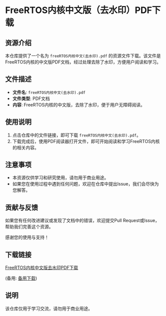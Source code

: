# FreeRTOS内核中文版（去水印）PDF下载

## 资源介绍

本仓库提供了一个名为 `freeRTOS内核中文(去水印).pdf` 的资源文件下载。该文件是FreeRTOS内核的中文版PDF文档，经过处理去除了水印，方便用户阅读和学习。

## 文件描述

- **文件名**: `freeRTOS内核中文(去水印).pdf`
- **文件类型**: PDF文档
- **内容**: FreeRTOS内核的中文版，去除了水印，便于用户无障碍阅读。

## 使用说明

1. 点击仓库中的文件链接，即可下载 `freeRTOS内核中文(去水印).pdf`。
2. 下载完成后，使用PDF阅读器打开文件，即可开始阅读和学习FreeRTOS内核的相关内容。

## 注意事项

- 本资源仅供学习和研究使用，请勿用于商业用途。
- 如果您在使用过程中遇到任何问题，欢迎在仓库中提出Issue，我们会尽快为您解答。

## 贡献与反馈

如果您有任何改进建议或发现了文档中的错误，欢迎提交Pull Request或Issue，帮助我们完善这个资源。

感谢您的使用与支持！

## 下载链接
[FreeRTOS内核中文版去水印PDF下载](https://pan.quark.cn/s/c659c2872f50) 

(备用: [备用下载](https://pan.baidu.com/s/1A5BcYw_aElHzT8ZZ_Smq6Q?pwd=1234))

## 说明

该仓库仅用于学习交流，请勿用于商业用途。
